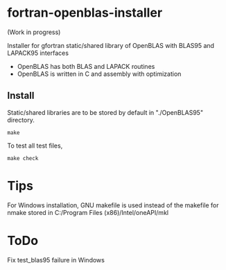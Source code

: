 # fortran-openblas-installer

(Work in progress)

Installer for gfortran static/shared library of OpenBLAS with BLAS95 and LAPACK95 interfaces

- OpenBLAS has both BLAS and LAPACK routines
- OpenBLAS is written in C and assembly with optimization

## Install

Static/shared libraries are to be stored by default in "./OpenBLAS95" directory.

```
make
```

To test all test files,

```
make check
```

# Tips

For Windows installation, GNU makefile is used instead of the makefile for nmake stored in C:/Program Files (x86)/Intel/oneAPI/mkl

# ToDo

Fix test_blas95 failure in Windows
